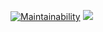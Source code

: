 [![Maintainability](https://api.codeclimate.com/v1/badges/a99a88d28ad37a79dbf6/maintainability)](https://codeclimate.com/github/codeclimate/codeclimate/maintainability)
![](https://github.com/asagafonov/frontend-project-lvl1/workflows/Lint/badge.svg)
